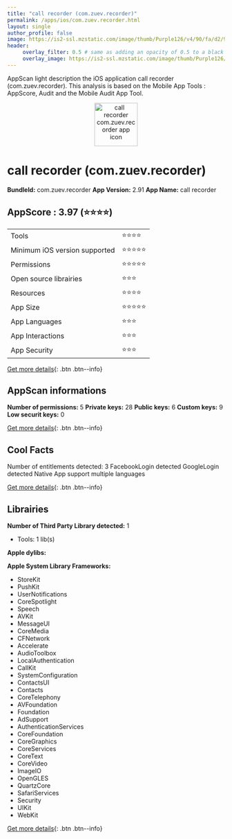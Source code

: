 ```yaml
---
title: "call recorder (com.zuev.recorder)"
permalink: /apps/ios/com.zuev.recorder.html
layout: single
author_profile: false
image: https://is2-ssl.mzstatic.com/image/thumb/Purple126/v4/90/fa/d2/90fad286-5301-1c1b-66c1-9f4928d05f40/AppIcon-0-0-1x_U007emarketing-0-4-0-sRGB-85-220.png/512x512bb.jpg
header: 
     overlay_filter: 0.5 # same as adding an opacity of 0.5 to a black background
     overlay_image: https://is2-ssl.mzstatic.com/image/thumb/Purple126/v4/90/fa/d2/90fad286-5301-1c1b-66c1-9f4928d05f40/AppIcon-0-0-1x_U007emarketing-0-4-0-sRGB-85-220.png/512x512bb.jpg
---
```

AppScan light description the iOS application call recorder (com.zuev.recorder). This analysis is based on the Mobile App Tools : AppScore, Audit and the Mobile Audit App Tool.

  
  
<div style="text-align: center;"><img src="https://is2-ssl.mzstatic.com/image/thumb/Purple126/v4/90/fa/d2/90fad286-5301-1c1b-66c1-9f4928d05f40/AppIcon-0-0-1x_U007emarketing-0-4-0-sRGB-85-220.png/512x512bb.jpg" width="100" height="100" alt="call recorder com.zuev.recorder app icon"></div>  
  
# call recorder (com.zuev.recorder)

**BundleId:** com.zuev.recorder
**App Version:** 2.91
**App Name:** call recorder


## AppScore : 3.97 (⭐️⭐️⭐️⭐️) 

<table>
<tr><td> Tools </td><td> ⭐️⭐️⭐️⭐️ </td></tr>
<tr><td> Minimum iOS version supported </td><td> ⭐️⭐️⭐️⭐️⭐️ </td></tr>
<tr><td> Permissions </td><td> ⭐️⭐️⭐️⭐️⭐️ </td></tr>
<tr><td> Open source librairies </td><td> ⭐️⭐️⭐️ </td></tr>
<tr><td> Resources </td><td> ⭐️⭐️⭐️⭐️ </td></tr>
<tr><td> App Size </td><td> ⭐️⭐️⭐️⭐️⭐️ </td></tr>
<tr><td> App Languages </td><td> ⭐️⭐️⭐️ </td></tr>
<tr><td> App Interactions </td><td> ⭐️⭐️⭐️ </td></tr>
<tr><td> App Security </td><td> ⭐️⭐️⭐️ </td></tr>
</table>

[Get more details](/pricing.html){: .btn .btn--info}  
  
## AppScan informations 

**Number of permissions:** 5
**Private keys:** 28
**Public keys:** 6
**Custom keys:** 9
**Low securit keys:** 0
  
[Get more details](/pricing.html){: .btn .btn--info}

## Cool Facts

Number of entitlements detected: 3
FacebookLogin detected
GoogleLogin detected
Native App
support multiple languages
  
[Get more details](/pricing.html){: .btn .btn--info}

## Librairies 
**Number of Third Party Library detected:** 1
- Tools: 1 lib(s)

**Apple dylibs:**


**Apple System Library Frameworks:**
- StoreKit
- PushKit
- UserNotifications
- CoreSpotlight
- Speech
- AVKit
- MessageUI
- CoreMedia
- CFNetwork
- Accelerate
- AudioToolbox
- LocalAuthentication
- CallKit
- SystemConfiguration
- ContactsUI
- Contacts
- CoreTelephony
- AVFoundation
- Foundation
- AdSupport
- AuthenticationServices
- CoreFoundation
- CoreGraphics
- CoreServices
- CoreText
- CoreVideo
- ImageIO
- OpenGLES
- QuartzCore
- SafariServices
- Security
- UIKit
- WebKit


  
[Get more details](/pricing.html){: .btn .btn--info}


